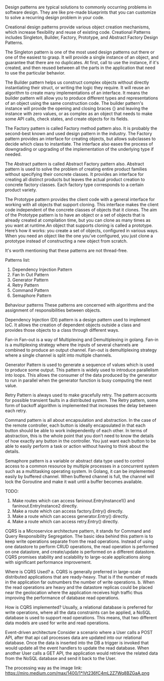 Design patterns are typical solutions to commonly occurring problems in software design. They are like pre-made blueprints that you can
customize to solve a recurring design problem in your code.

Creational design patterns provide various object creation mechanisms, which increase flexibility and reuse of existing code. Creational
Patterns includes Singleton, Builder, Factory, Prototype, and Abstract Factory Design Patterns.

The Singleton pattern is one of the most used design patterns out there or one of the easiest to grasp. It will provide a single instance of
an object, and guarantee that there are no duplicates. At first, call to use the instance, if it's created, and then reused between all the
parts in the application that need to use the particular behavior.

The Builder pattern helps us construct complex objects without directly instantiating their struct, or writing the logic they require. It
will reuse an algorithm to create many implementations of an interface. It means the builder pattern will allow you to produce different
types and representations of an object using the same construction code. The builder pattern's instance will provide the opening and closing
braces {} and leaving the instance with zero values, or as complex as an object that needs to make some API calls, check states, and create
objects for its fields.

The Factory pattern is called Factory method pattern also. It is probably the second-best known and used design pattern in the industry. The
Factory pattern provides an interface for creating objects, but allows subclasses to decide which class to instantiate. The interface also
eases the process of downgrading or upgrading of the implementation of the underlying type if needed.

The Abstract pattern is called Abstract Factory pattern also. Abstract pattern is used to solve the problem of creating entire product
families without specifying their concrete classes. It provides an interface for creating all distinct products but leaves the actual product
creation to concrete factory classes. Each factory type corresponds to a certain product variety.

The Prototype pattern provides the client code with a general interface for working with all objects that support cloning. This interface
makes the client code independent of the concrete classes of objects that it clones. The aim of the Prototype pattern is to have an object or
a set of objects that is already created at compilation time, but you can clone as many times as you want at runtime.An object that supports
cloning is called a prototype. Here’s how it works: you create a set of objects, configured in various ways. When you need an object like the
one you’ve configured, you just clone a prototype instead of constructing a new object from scratch.

It's worth mentioning that these patterns are not thread-free.

Patterns list:

1. Dependency Injection Pattern
2. Fan In Out Pattern
3. Generator Pattern
4. Retry Pattern
5. Command Pattern
6. Semaphore Pattern

Behaviour patterns These patterns are concerned with algorithms and the assignment of responsibilities between objects.

Dependency Injection (DI) pattern is a design pattern used to implement IoC. It allows the creation of dependent objects
outside a class and provides those objects to a class through different ways.

Fan-in Fan-out is a way of Multiplexing and Demultiplexing in golang. Fan-in is a multiplexing strategy where the inputs
of several channels are combined to produce an output channel. Fan-out is demultiplexing strategy where a single channel
is split into multiple channels.

Generator Pattern is used to generate a sequence of values which is used to produce some output. This pattern is widely
used to introduce parallelism into loops. This allows the consumer of the data produced by the generator to run in
parallel when the generator function is busy computing the next value.

Retry Pattern is always used to make gracefully retry.
The pattern accounts for possible transient faults in a distributed system.
The Retry pattern, some form of backoff algorithm is implemented that increases the delay between each retry.

Command pattern is all about encapsulation and abstraction. 
In the case of the remote controller, each button is ideally encapsulated in that each button should be able to work independently of each other.
In terms of abstraction, this is the whole point that you don’t need to know the details of how exactly any button in the controller. 
You just want each button to be able to easily perform a task or action without having to think about the details.

Semaphore pattern is a variable or abstract data type used to control access to a common resource by multiple processes
in a concurrent system such as a multitasking operating system. In Golang, it can be implemented easily by buffered
channel. When buffered channel is full, the channel will lock the Goroutine and make it wait until a buffer becomes
available.

TODO:

1. Make routes which can access faninout.EntryInstance1() and faninout.EntryInstance2 directly.
2. Make a route which can access factory.Entry() directly.
3. Make a route which can access generator.Entry() directly.
4. Make a route which can access retry.Entry() directly.

CQRS is a Microservice architecture pattern, it stands for Command and Query Responsibility Segregation. The basic idea
behind this pattern is to keep write operations separate from the read operations. Instead of using one datastore to
perform CRUD operations, the read operation is performed on one datastore, and create/update is performed on a different
datastore. CQRS promises stability and scalability to large-scale applications along with significant performance
improvement.

Where is CQRS Used? a. CQRS is generally preferred in large-scale distributed applications that are ready-heavy. That is
if the number of reads in the application far outnumbers the number of write operations. b. When the read operations are
heavy and the datastore replicas could be placed near the geolocation where the application receives high traffic thus
improving the performance of database read operations.

How is CQRS implemented? Usually, a relational database is preferred for write operations, where all the data
constraints can be applied, a NoSQL database is used to support read operations. This means, that two different data
models are used for write and read operations.

Event-driven architecture Consider a scenario where a User calls a POST API, after that api call processes data are
updated into our relational database. Once the data is inserted into the DB a trigger is invoked that would update all
the event handlers to update the read database. When another User calls a GET API, the application would retrieve the
related data from the NoSQL database and send it back to the User.

The processing way as the image link: https://miro.medium.com/max/1400/1*lVt236fC4mL2Z7Wq8BZGaA.png
